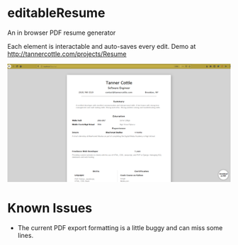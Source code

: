 # editableResume
An in browser PDF resume generator

Each element is interactable and auto-saves every edit. 
Demo at http://tannercottle.com/projects/Resume

![Screenshot of project](screenshot.png)

# Known Issues
- The current PDF export formatting is a little buggy and can miss some lines.
